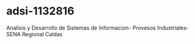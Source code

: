 # adsi-1132816
Analisis y Desarrollo de Sistemas de Informacion- Provesos Industriales-SENA Regional Caldas
